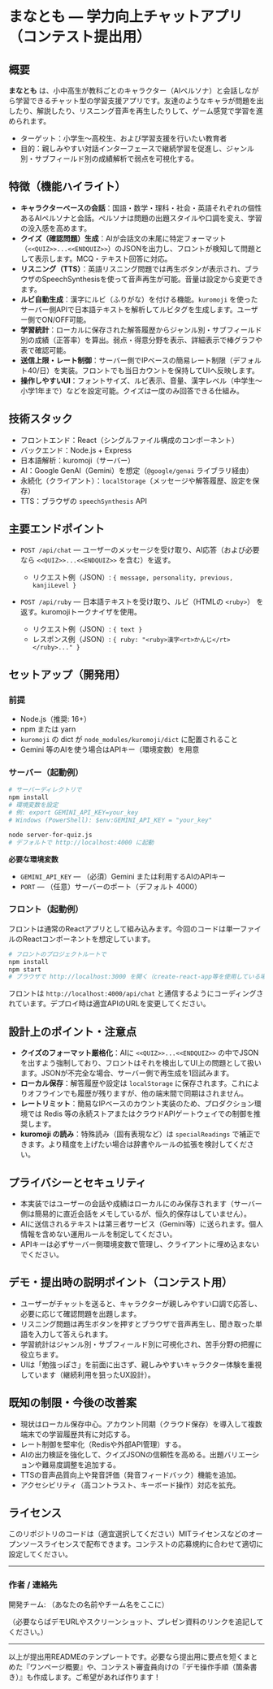 # まなとも — 学力向上チャットアプリ（コンテスト提出用）

## 概要

**まなとも** は、小中高生が教科ごとのキャラクター（AIペルソナ）と会話しながら学習できるチャット型の学習支援アプリです。友達のようなキャラが問題を出したり、解説したり、リスニング音声を再生したりして、ゲーム感覚で学習を進められます。

* ターゲット：小学生〜高校生、および学習支援を行いたい教育者
* 目的：親しみやすい対話インターフェースで継続学習を促進し、ジャンル別・サブフィールド別の成績解析で弱点を可視化する。

## 特徴（機能ハイライト）

* **キャラクターベースの会話**：国語・数学・理科・社会・英語それぞれの個性あるAIペルソナと会話。ペルソナは問題の出題スタイルや口調を変え、学習の没入感を高めます。
* **クイズ（確認問題）生成**：AIが会話文の末尾に特定フォーマット（`<<QUIZ>>...<<ENDQUIZ>>`）のJSONを出力し、フロントが検知して問題として表示します。MCQ・テキスト回答に対応。
* **リスニング（TTS）**：英語リスニング問題では再生ボタンが表示され、ブラウザのSpeechSynthesisを使って音声再生が可能。音量は設定から変更できます。
* **ルビ自動生成**：漢字にルビ（ふりがな）を付ける機能。`kuromoji` を使ったサーバー側APIで日本語テキストを解析してルビタグを生成します。ユーザー側でON/OFF可能。
* **学習統計**：ローカルに保存された解答履歴からジャンル別・サブフィールド別の成績（正答率）を算出。弱点・得意分野を表示、詳細表示で棒グラフや表で確認可能。
* **送信上限・レート制御**：サーバー側でIPベースの簡易レート制限（デフォルト40/日）を実装。フロントでも当日カウントを保持してUIへ反映します。
* **操作しやすいUI**：フォントサイズ、ルビ表示、音量、漢字レベル（中学生〜小学1年まで）などを設定可能。クイズは一度のみ回答できる仕組み。

## 技術スタック

* フロントエンド：React（シングルファイル構成のコンポーネント）
* バックエンド：Node.js + Express
* 日本語解析：kuromoji（サーバー）
* AI：Google GenAI（Gemini）を想定（`@google/genai` ライブラリ経由）
* 永続化（クライアント）：`localStorage`（メッセージや解答履歴、設定を保存）
* TTS：ブラウザの `speechSynthesis` API

## 主要エンドポイント

* `POST /api/chat` — ユーザーのメッセージを受け取り、AI応答（および必要なら `<<QUIZ>>...<<ENDQUIZ>>` を含む）を返す。

  * リクエスト例（JSON）: `{ message, personality, previous, kanjiLevel }`

* `POST /api/ruby` — 日本語テキストを受け取り、ルビ（HTMLの `<ruby>`） を返す。kuromojiトークナイザを使用。

  * リクエスト例（JSON）: `{ text }`
  * レスポンス例（JSON）: `{ ruby: "<ruby>漢字<rt>かんじ</rt></ruby>..." }`

## セットアップ（開発用）

### 前提

* Node.js（推奨: 16+）
* npm または yarn
* `kuromoji` の dict が `node_modules/kuromoji/dict` に配置されること
* Gemini 等のAIを使う場合はAPIキー（環境変数）を用意

### サーバー（起動例）

```bash
# サーバーディレクトリで
npm install
# 環境変数を設定
# 例: export GEMINI_API_KEY=your_key
# Windows (PowerShell): $env:GEMINI_API_KEY = "your_key"

node server-for-quiz.js
# デフォルトで http://localhost:4000 に起動
```

**必要な環境変数**

* `GEMINI_API_KEY` — （必須）Gemini または利用するAIのAPIキー
* `PORT` — （任意）サーバーのポート（デフォルト 4000）

### フロント（起動例）

フロントは通常のReactアプリとして組み込みます。今回のコードは単一ファイルのReactコンポーネントを想定しています。

```bash
# フロントのプロジェクトルートで
npm install
npm start
# ブラウザで http://localhost:3000 を開く（create-react-app等を使用している場合）
```

フロントは `http://localhost:4000/api/chat` と通信するようにコーディングされています。デプロイ時は適宜APIのURLを変更してください。

## 設計上のポイント・注意点

* **クイズのフォーマット厳格化**：AIに `<<QUIZ>>...<<ENDQUIZ>>` の中でJSONを出すよう強制しており、フロントはそれを検出してUI上の問題として扱います。JSONが不完全な場合、サーバー側で再生成を1回試みます。
* **ローカル保存**：解答履歴や設定は `localStorage` に保存されます。これによりオフラインでも履歴が残りますが、他の端末間で同期はされません。
* **レートリミット**：簡易なIPベースのカウント実装のため、プロダクション環境では Redis 等の永続ストアまたはクラウドAPIゲートウェイでの制御を推奨します。
* **kuromoji の読み**：特殊読み（固有表現など）は `specialReadings` で補正できます。より精度を上げたい場合は辞書やルールの拡張を検討してください。

## プライバシーとセキュリティ

* 本実装ではユーザーの会話や成績はローカルにのみ保存されます（サーバー側は簡易的に直近会話をメモしているが、恒久的保存はしていません）。
* AIに送信されるテキストは第三者サービス（Gemini等）に送られます。個人情報を含めない運用ルールを制定してください。
* APIキーは必ずサーバー側環境変数で管理し、クライアントに埋め込まないでください。

## デモ・提出時の説明ポイント（コンテスト用）

* ユーザーがチャットを送ると、キャラクターが親しみやすい口調で応答し、必要に応じて確認問題を出題します。
* リスニング問題は再生ボタンを押すとブラウザで音声再生し、聞き取った単語を入力して答えられます。
* 学習統計はジャンル別・サブフィールド別に可視化され、苦手分野の把握に役立ちます。
* UIは「勉強っぽさ」を前面に出さず、親しみやすいキャラクター体験を重視しています（継続利用を狙ったUX設計）。

## 既知の制限・今後の改善案

* 現状はローカル保存中心。アカウント同期（クラウド保存）を導入して複数端末での学習履歴共有に対応する。
* レート制御を堅牢化（Redisや外部API管理）する。
* AIの出力検証を強化して、クイズJSONの信頼性を高める。出題バリエーションや難易度調整を追加する。
* TTSの音声品質向上や発音評価（発音フィードバック）機能を追加。
* アクセシビリティ（高コントラスト、キーボード操作）対応を拡充。

## ライセンス

このリポジトリのコードは（適宜選択してください）MITライセンスなどのオープンソースライセンスで配布できます。コンテストの応募規約に合わせて適切に設定してください。

---

### 作者 / 連絡先

開発チーム: （あなたの名前やチーム名をここに）

（必要ならばデモURLやスクリーンショット、プレゼン資料のリンクを追記してください。）

---

以上が提出用READMEのテンプレートです。必要なら提出用に要点を短くまとめた『ワンページ概要』や、コンテスト審査員向けの『デモ操作手順（箇条書き）』も作成します。ご希望があれば作ります！
